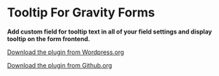 # Tooltip For Gravity Forms
**Add custom field for tooltip text in all of your field settings and display tooltip on the form frontend.**

[Download the plugin from Wordpress.org](https://wordpress.org/plugins/tooltip-for-gravity-forms/)

[Download the plugin from Github.org](https://wordpress.org/plugins/tooltip-for-gravity-forms/)
